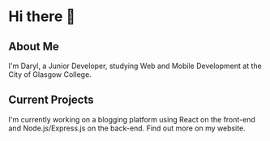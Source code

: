 # Hi there 👋

## About Me

I'm Daryl, a Junior Developer, studying Web and Mobile Development at the City of Glasgow College.

## Current Projects

I'm currently working on a blogging platform using React on the front-end and Node.js/Express.js on the back-end. Find out more on my website.

